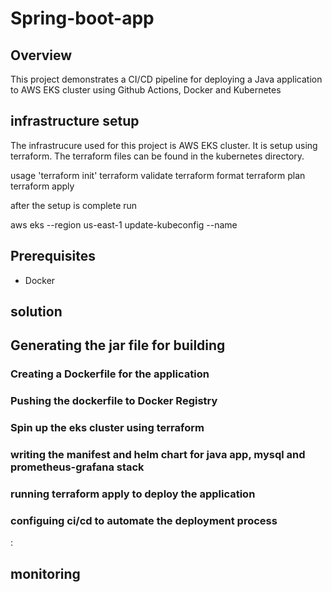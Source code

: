 # Spring-boot-app

## Overview 
This project demonstrates a CI/CD pipeline for deploying a Java application to AWS EKS cluster using Github Actions, Docker and Kubernetes

## infrastructure setup
The infrastrucure used for this project is AWS EKS cluster. It is setup using terraform. The terraform files can be found in the kubernetes directory.

usage 'terraform init'
terraform validate
terraform format 
terraform plan 
terraform apply 

after the setup is complete run 

aws eks --region us-east-1 update-kubeconfig --name <cluster-name> 
## Prerequisites
- Docker

## solution

## Generating the jar file for building

### Creating a Dockerfile for the application

### Pushing the dockerfile to Docker Registry

### Spin up the eks cluster using terraform 

### writing the manifest and helm chart for java app, mysql and prometheus-grafana stack

### running terraform apply to deploy the application

### configuing ci/cd to automate the deployment process
:
## monitoring 